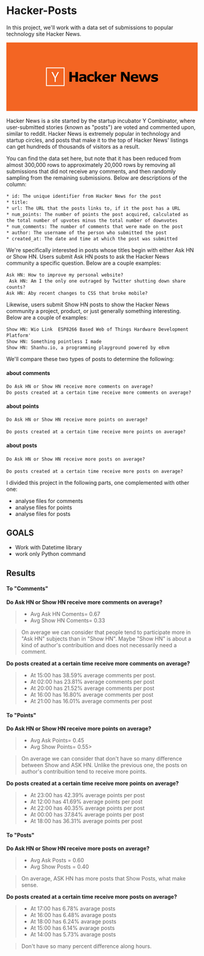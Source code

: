 # Hacker-Posts

In this project, we'll work with a data set of submissions to popular technology site Hacker News.

![Hacker News Posts](https://github.com/sandramalaquias/Hacker-Posts/blob/master/hac1.png)



Hacker News is a site started by the startup incubator Y Combinator, where user-submitted stories (known as "posts") are voted and commented upon, similar to reddit. Hacker News is extremely popular in technology and startup circles, and posts that make it to the top of Hacker News' listings can get hundreds of thousands of visitors as a result.

You can find the data set here, but note that it has been reduced from almost 300,000 rows to approximately 20,000 rows by removing all submissions that did not receive any comments, and then randomly sampling from the remaining submissions. Below are descriptions of the column:

    * id: The unique identifier from Hacker News for the post
    * title: 
    * url: The URL that the posts links to, if it the post has a URL
    * num_points: The number of points the post acquired, calculated as the total number of upvotes minus the total number of downvotes
    * num_comments: The number of comments that were made on the post
    * author: The username of the person who submitted the post
    * created_at: The date and time at which the post was submitted

We're specifically interested in posts whose titles begin with either Ask HN or Show HN. Users submit Ask HN posts to ask the Hacker News community a specific question. Below are a couple examples:

    Ask HN: How to improve my personal website? 
     Ask HN: Am I the only one outraged by Twitter shutting down share counts? 
    Ask HN: Aby recent changes to CSS that broke mobile?


Likewise, users submit Show HN posts to show the Hacker News community a project, product, or just generally something interesting. Below are a couple of examples:

    Show HN: Wio Link  ESP8266 Based Web of Things Hardware Development Platform'
    Show HN: Something pointless I made
    Show HN: Shanhu.io, a programming playground powered by e8vm
    
We'll compare these two types of posts to determine the following:

#### about comments

    Do Ask HN or Show HN receive more comments on average?
    Do posts created at a certain time receive more comments on average?


#### about points

    Do Ask HN or Show HN receive more points on average?

    Do posts created at a certain time receive more points on average?


#### about posts

    Do Ask HN or Show HN receive more posts on average?

    Do posts created at a certain time receive more posts on average?

I divided this project in the following parts, one complemented with other one:
   * analyse files for comments
   * analyse files for points
   * analyse files for posts
   

## GOALS
   * Work with Datetime library
   * work only Python command

## Results 

#### To "Comments"

**Do Ask HN or Show HN receive more comments on average?**
> * Avg Ask HN Coments= 0.67
> * Avg Show HN Coments= 0.33

> On average we can consider that people tend to participate more in "Ask HN" subjects than in "Show HN". Maybe "Show HN" is about a kind of author's contribuition and does not necessarily need a comment.

**Do posts created at a certain time receive more comments on average?**
> * At 15:00 has 38.59% average comments per post.
> * At 02:00 has 23.81% average comments per post
> * At 20:00 has 21.52% average comments per post
> * At 16:00 has 16.80% average comments per post
> * At 21:00 has 16.01% average comments per post

#### To "Points"

**Do Ask HN or Show HN receive more points on average?**
> * Avg Ask Points= 0.45
> * Avg Show Points= 0.55>

> On average we can consider that don't have so many difference between Show and ASK HN. Unlike the previous one, the posts on author's contribuition tend to receive more points.

**Do posts created at a certain time receive more points on average?**
>* At 23:00 has 42.39% average points per post
>* At 12:00 has 41.69% average points per post
>* At 22:00 has 40.35% average points per post
>* At 00:00 has 37.84% average points per post
>* At 18:00 has 36.31% average points per post

#### To "Posts"

**Do Ask HN or Show HN receive more posts on average?**
> * Avg Ask Posts = 0.60
> * Avg Show Posts = 0.40 

> On average, ASK HN has more posts that Show Posts, what make sense.

**Do posts created at a certain time receive more posts on average?** 
>* At 17:00 has 6.78% avarage posts
>* At 16:00 has 6.48% avarage posts
>* At 18:00 has 6.24% avarage posts
>* At 15:00 has 6.14% avarage posts
>* At 14:00 has 5.73% avarage posts

>Don't have so many percent difference along hours.

